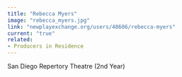 ```yaml
---
title: "Rebecca Myers"
image: "rebecca_myers.jpg"
link: "newplayexchange.org/users/48606/rebecca-myers"
current: "true"
related:
- Producers in Residence
---
```


San Diego Repertory Theatre (2nd Year)

